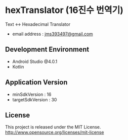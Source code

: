 # hexTranslator (16진수 번역기)
Text ↔️ Hexadecimal Translator
- email address : jms393497@gmail.com <br />

## Development Environment
- Android Studio @4.0.1
- Kotlin

## Application Version
- minSdkVersion : 16
- targetSdkVersion : 30

## License
This project is released under the MIT License. http://www.opensource.org/licenses/mit-license
